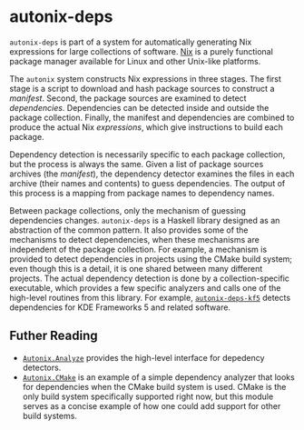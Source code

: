 # autonix-deps

`autonix-deps` is part of a system for automatically generating Nix
expressions for large collections of
software. [Nix](http://nixos.org/nix/) is a purely functional
package manager available for Linux and other Unix-like platforms.

The `autonix` system constructs Nix expressions in three stages. The
first stage is a script to download and hash package sources to
construct a *manifest*. Second, the package sources are examined to
detect *dependencies*. Dependencies can be detected inside and outside
the package collection. Finally, the manifest and dependencies are
combined to produce the actual Nix *expressions*, which give
instructions to build each package.

Dependency detection is necessarily specific to each package
collection, but the process is always the same. Given a list of
package sources archives (the *manifest*), the dependency detector
examines the files in each archive (their names and contents) to guess
dependencies. The output of this process is a mapping from package
names to dependency names.

Between package collections, only the mechanism of guessing
dependencies changes. `autonix-deps` is a Haskell library designed as
an abstraction of the common pattern. It also provides some of the
mechanisms to detect dependencies, when these mechanisms are
independent of the package collection. For example, a mechanism is
provided to detect dependencies in projects using the CMake build
system; even though this is a detail, it is one shared between many
different projects. The actual dependency detection is done by a
collection-specific executable, which provides a few specific
analyzers and calls one of the high-level routines from this
library. For example,
[`autonix-deps-kf5`](https://github.com/ttuegel/autonix-deps-kf5)
detects dependencies for KDE Frameworks 5 and related software.

## Futher Reading
* [`Autonix.Analyze`](https://github.com/ttuegel/autonix-deps/blob/master/src/Autonix/Analyze.hs)
  provides the high-level interface for depedency detectors.
* [`Autonix.CMake`](https://github.com/ttuegel/autonix-deps/blob/master/src/Autonix/CMake.hs)
  is an example of a simple dependency analyzer that looks for
  dependencies when the CMake build system is used. CMake is the only
  build system specifically supported right now, but this module
  serves as a concise example of how one could add support for other
  build systems.
